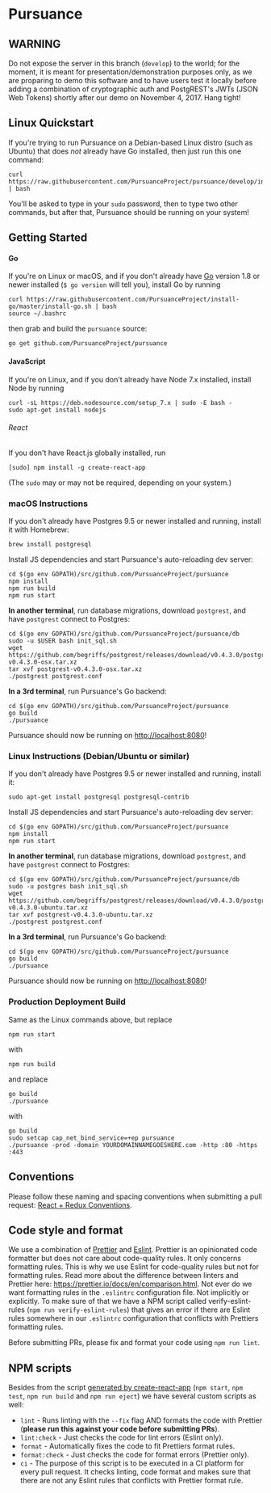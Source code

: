 # Pursuance

## WARNING

Do not expose the server in this branch (`develop`) to the world; for
the moment, it is meant for presentation/demonstration purposes only,
as we are proparing to demo this software and to have users test it
locally before adding a combination of cryptographic auth and
PostgREST's JWTs (JSON Web Tokens) shortly after our demo on November
4, 2017.  Hang tight!


## Linux Quickstart

If you're trying to run Pursuance on a Debian-based Linux distro (such
as Ubuntu) that does _not_ already have Go installed, then just run
this one command:

```
curl https://raw.githubusercontent.com/PursuanceProject/pursuance/develop/install_linux.sh | bash
```

You'll be asked to type in your `sudo` password, then to type two
other commands, but after that, Pursuance should be running on your
system!


## Getting Started

#### Go

If you're on Linux or macOS, and if you don't already have
[Go](https://golang.org/dl/) version 1.8 or newer installed
(`$ go version` will tell you), install Go by running

```
curl https://raw.githubusercontent.com/PursuanceProject/install-go/master/install-go.sh | bash
source ~/.bashrc
```

then grab and build the `pursuance` source:

```
go get github.com/PursuanceProject/pursuance
```


#### JavaScript

If you're on Linux, and if you don't already have Node 7.x installed,
install Node by running

```
curl -sL https://deb.nodesource.com/setup_7.x | sudo -E bash -
sudo apt-get install nodejs
```


###### React

If you don't have React.js globally installed, run

```
[sudo] npm install -g create-react-app
```

(The `sudo` may or may not be required, depending on your system.)


### macOS Instructions

If you don't already have Postgres 9.5 or newer installed and running,
install it with Homebrew:

```
brew install postgresql
```

Install JS dependencies and start Pursuance's auto-reloading dev server:

```
cd $(go env GOPATH)/src/github.com/PursuanceProject/pursuance
npm install
npm run build
npm run start
```

**In another terminal**, run database migrations, download
`postgrest`, and have `postgrest` connect to Postgres:

```
cd $(go env GOPATH)/src/github.com/PursuanceProject/pursuance/db
sudo -u $USER bash init_sql.sh
wget https://github.com/begriffs/postgrest/releases/download/v0.4.3.0/postgrest-v0.4.3.0-osx.tar.xz
tar xvf postgrest-v0.4.3.0-osx.tar.xz
./postgrest postgrest.conf
```

**In a 3rd terminal**, run Pursuance's Go backend:

```
cd $(go env GOPATH)/src/github.com/PursuanceProject/pursuance
go build
./pursuance
```

Pursuance should now be running on <http://localhost:8080>!


### Linux Instructions (Debian/Ubuntu or similar)

If you don't already have Postgres 9.5 or newer installed and running,
install it:

```
sudo apt-get install postgresql postgresql-contrib
```

Install JS dependencies and start Pursuance's auto-reloading dev server:

```
cd $(go env GOPATH)/src/github.com/PursuanceProject/pursuance
npm install
npm run start
```

**In another terminal**, run database migrations, download
`postgrest`, and have `postgrest` connect to Postgres:

```
cd $(go env GOPATH)/src/github.com/PursuanceProject/pursuance/db
sudo -u postgres bash init_sql.sh
wget https://github.com/begriffs/postgrest/releases/download/v0.4.3.0/postgrest-v0.4.3.0-ubuntu.tar.xz
tar xvf postgrest-v0.4.3.0-ubuntu.tar.xz
./postgrest postgrest.conf
```

**In a 3rd terminal**, run Pursuance's Go backend:

```
cd $(go env GOPATH)/src/github.com/PursuanceProject/pursuance
go build
./pursuance
```

Pursuance should now be running on <http://localhost:8080>!


### Production Deployment Build

Same as the Linux commands above, but replace

```
npm run start
```

with

```
npm run build
```

and replace

```
go build
./pursuance
```

with

```
go build
sudo setcap cap_net_bind_service=+ep pursuance
./pursuance -prod -domain YOURDOMAINNAMEGOESHERE.com -http :80 -https :443
```


## Conventions

Please follow these naming and spacing conventions when submitting a pull request:
[React + Redux Conventions](https://unbug.gitbooks.io/react-native-training/content/45_naming_convention.html).


## Code style and format

We use a combination of [Prettier](https://prettier.io/docs/en/index.html) and [Eslint](https://eslint.org/docs/user-guide/getting-started). Prettier is an opinionated code formatter but does not care about code-quality rules. It only concerns formatting rules. This is why we use Eslint for code-quality rules but not for formatting rules. Read more about the difference between linters and Prettier here: <https://prettier.io/docs/en/comparison.html>. Not ever do we want formatting rules in the `.eslintrc` configuration file. Not implicitly or explicitly. To make sure of that we have a NPM script called verify-eslint-rules (`npm run verify-eslint-rules`) that gives an error if there are Eslint rules somewhere in our `.eslintrc` configuration that conflicts with Prettiers formatting rules.

Before submitting PRs, please fix and format your code using `npm run lint`.


## NPM scripts

Besides from the script [generated by create-react-app](https://github.com/facebookincubator/create-react-app/blob/master/packages/react-scripts/template/README.md#available-scripts) (`npm start`, `npm test`, `npm run build` and `npm run eject`) we have several custom scripts as well:

- `lint` - Runs linting with the `--fix` flag AND formats the code with Prettier (**please run this against your code before submitting PRs**).
- `lint:check` - Just checks the code for lint errors (Eslint only).
- `format` - Automatically fixes the code to fit Prettiers format rules.
- `format:check` - Just checks the code for format errors (Prettier only).
- `ci` - The purpose of this script is to be executed in a CI platform for every pull request. It checks linting, code format and makes sure that there are not any Eslint rules that conflicts with Prettier format rule.
